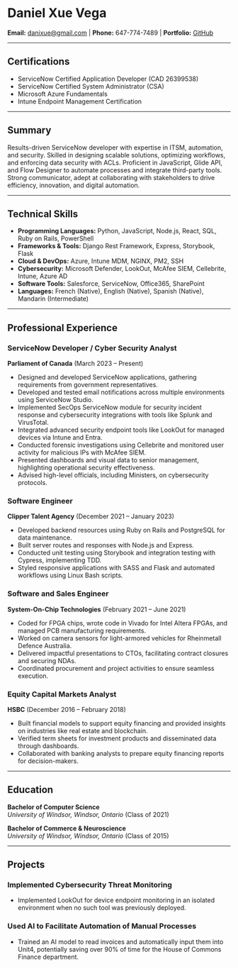 # Daniel Xue Vega

**Email:** [danixue@gmail.com](mailto:danixue@gmail.com) | **Phone:** 647-774-7489 | **Portfolio:** [GitHub](https://gist.github.com/DarkArtsNinja)

---

## Certifications
- ServiceNow Certified Application Developer (CAD 26399538)
- ServiceNow Certified System Administrator (CSA)
- Microsoft Azure Fundamentals
- Intune Endpoint Management Certification

---

## Summary
Results-driven ServiceNow developer with expertise in ITSM, automation, and security. Skilled in designing scalable solutions, optimizing workflows, and enforcing data security with ACLs. Proficient in JavaScript, Glide API, and Flow Designer to automate processes and integrate third-party tools. Strong communicator, adept at collaborating with stakeholders to drive efficiency, innovation, and digital automation.

---

## Technical Skills

- **Programming Languages:** Python, JavaScript, Node.js, React, SQL, Ruby on Rails, PowerShell
- **Frameworks & Tools:** Django Rest Framework, Express, Storybook, Flask
- **Cloud & DevOps:** Azure, Intune MDM, NGINX, PM2, SSH
- **Cybersecurity:** Microsoft Defender, LookOut, McAfee SIEM, Cellebrite, Intune, Azure AD
- **Software Tools:** Salesforce, ServiceNow, Office365, SharePoint
- **Languages:** French (Native), English (Native), Spanish (Native), Mandarin (Intermediate)

---

## Professional Experience

### ServiceNow Developer / Cyber Security Analyst  
**Parliament of Canada** (March 2023 – Present)
- Designed and developed ServiceNow applications, gathering requirements from government representatives.
- Developed and tested email notifications across multiple environments using ServiceNow Studio.
- Implemented SecOps ServiceNow module for security incident response and cybersecurity integrations with tools like Splunk and VirusTotal.
- Integrated advanced security endpoint tools like LookOut for managed devices via Intune and Entra.
- Conducted forensic investigations using Cellebrite and monitored user activity for malicious IPs with McAfee SIEM.
- Presented dashboards and visual data to senior management, highlighting operational security effectiveness.
- Advised high-level officials, including Ministers, on cybersecurity protocols.

### Software Engineer  
**Clipper Talent Agency** (December 2021 – January 2023)
- Developed backend resources using Ruby on Rails and PostgreSQL for data maintenance.
- Built server routes and responses with Node.js and Express.
- Conducted unit testing using Storybook and integration testing with Cypress, implementing TDD.
- Styled responsive applications with SASS and Flask and automated workflows using Linux Bash scripts.

### Software and Sales Engineer  
**System-On-Chip Technologies** (February 2021 – June 2021)
- Coded for FPGA chips, wrote code in Vivado for Intel Altera FPGAs, and managed PCB manufacturing requirements.
- Worked on camera sensors for light-armored vehicles for Rheinmetall Defence Australia.
- Delivered impactful presentations to CTOs, facilitating contract closures and securing NDAs.
- Coordinated procurement and project activities to ensure seamless execution.

### Equity Capital Markets Analyst  
**HSBC** (December 2016 – February 2018)
- Built financial models to support equity financing and provided insights on industries like real estate and blockchain.
- Verified term sheets for investment products and disseminated data through dashboards.
- Collaborated with banking analysts to prepare equity financing reports for decision-makers.

---

## Education

**Bachelor of Computer Science**  
_University of Windsor, Windsor, Ontario_ (Class of 2021)

**Bachelor of Commerce & Neuroscience**  
_University of Windsor, Windsor, Ontario_ (Class of 2015)

---

## Projects

### Implemented Cybersecurity Threat Monitoring
- Implemented LookOut for device endpoint monitoring in an isolated environment when no such tool was previously deployed.

### Used AI to Facilitate Automation of Manual Processes
- Trained an AI model to read invoices and automatically input them into Unit4, potentially saving over 90% of time for the House of Commons Finance department.
